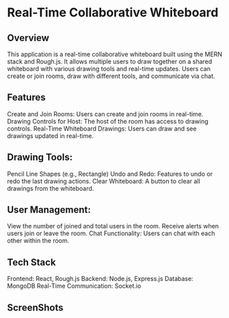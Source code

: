 # Real-Time Collaborative Whiteboard

## Overview
This application is a real-time collaborative whiteboard built using the MERN stack and Rough.js. It allows multiple users to draw together on a shared whiteboard with various drawing tools and real-time updates. Users can create or join rooms, draw with different tools, and communicate via chat.

## Features
Create and Join Rooms: Users can create and join rooms in real-time.
Drawing Controls for Host: The host of the room has access to drawing controls.
Real-Time Whiteboard Drawings: Users can draw and see drawings updated in real-time.

## Drawing Tools:
Pencil
Line
Shapes (e.g., Rectangle)
Undo and Redo: Features to undo or redo the last drawing actions.
Clear Whiteboard: A button to clear all drawings from the whiteboard.

## User Management:
View the number of joined and total users in the room.
Receive alerts when users join or leave the room.
Chat Functionality: Users can chat with each other within the room.

## Tech Stack
Frontend: React, Rough.js
Backend: Node.js, Express.js
Database: MongoDB
Real-Time Communication: Socket.io


## ScreenShots